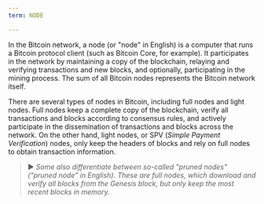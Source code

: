 ```yaml
---
term: NODE

---
```

In the Bitcoin network, a node (or "node" in English) is a computer that runs a Bitcoin protocol client (such as Bitcoin Core, for example). It participates in the network by maintaining a copy of the blockchain, relaying and verifying transactions and new blocks, and optionally, participating in the mining process. The sum of all Bitcoin nodes represents the Bitcoin network itself.

There are several types of nodes in Bitcoin, including full nodes and light nodes. Full nodes keep a complete copy of the blockchain, verify all transactions and blocks according to consensus rules, and actively participate in the dissemination of transactions and blocks across the network. On the other hand, light nodes, or SPV (*Simple Payment Verification*) nodes, only keep the headers of blocks and rely on full nodes to obtain transaction information.

> ► *Some also differentiate between so-called "pruned nodes" ("pruned node" in English). These are full nodes, which download and verify all blocks from the Genesis block, but only keep the most recent blocks in memory.*
